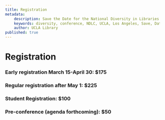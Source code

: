 ```yaml
---
title: Registration
metadata:
    description: Save the Date for the National Diversity in Libraries Conference (NDLC) 2016 UCLA, Los Angeles, California where library staff discuss issues relating to diversity.
    keywords: diversity, conference, NDLC, UCLA, Los Angeles, Save, Date, national, 2016, what is diversity, diversity committee, registration, fee, cost
    author: UCLA Library
published: true
---
```


# Registration

### Early registration March 15-April 30: $175
### Regular registration after May 1: $225
### Student Registration: $100
### Pre-conference (agenda forthcoming): $50
  
